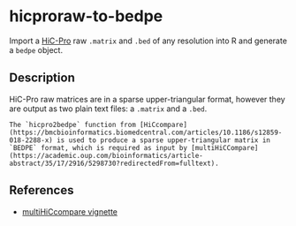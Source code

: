 # hicproraw-to-bedpe #

Import a [HiC-Pro](http://nservant.github.io/HiC-Pro/) raw `.matrix` and `.bed` of any resolution into R and generate a `bedpe` object.


## Description ##

HiC-Pro raw matrices are in a sparse upper-triangular format, however they are output as two plain text files: a `.matrix` and a `.bed`.

	The `hicpro2bedpe` function from [HiCcompare](https://bmcbioinformatics.biomedcentral.com/articles/10.1186/s12859-018-2288-x) is used to produce a sparse upper-triangular matrix in `BEDPE` format, which is required as input by [multiHiCCompare](https://academic.oup.com/bioinformatics/article-abstract/35/17/2916/5298730?redirectedFrom=fulltext).


## References ##

- [multiHiCcompare vignette](https://bioconductor.org/packages/devel/bioc/vignettes/multiHiCcompare/inst/doc/multiHiCcompare.html#using-data-from-hic-pro)
